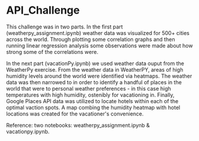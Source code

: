 # API_Challenge
This challenge was in two parts.  In the first part (weatherpy_assignment.ipynb) weather data was visualized for 500+
cities across the world.  Through plotting some correlation graphs and then running linear regression analysis
some observations were made about how strong some of the correlations were.

In the next part (vacationPy.ipynb) we used weather data ouput from the WeatherPy exercise.  From the weather data in 
WeatherPY, areas of high humidity levels around the world were identified via heatmaps.  The weather data was then narrowed
to in order to identify a handful of places in the world that were to personal weather preferences - in this case high 
temperatures with high humidity, ostenibly for vacationing in.  Finally, Google Places API data was utilized to locate 
hotels within each of the optimal vaction spots.  A map combing the humidity heatmap with hotel locations was created for
the vacationer's convenience.

Reference:  two notebooks: weatherpy_assignment.ipynb & vacationpy.ipynb. 
